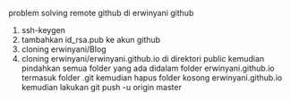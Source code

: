 problem solving remote github di erwinyani github

1. ssh-keygen
2. tambahkan id_rsa.pub ke akun github
3. cloning erwinyani/Blog
4. cloning erwinyani/erwinyani.github.io di direktori public kemudian pindahkan semua folder yang ada didalam folder erwinyani.github.io termasuk folder .git kemudian hapus folder kosong erwinyani.github.io kemudian lakukan git push -u origin master

